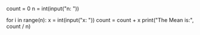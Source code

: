 
count = 0
n = int(input("n: "))

for i in range(n):
    x = int(input("x: "))
    count = count + x
print("The Mean is:", count / n)